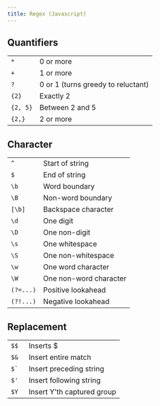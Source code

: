 ```yaml
---
title: Regex (Javascript)
---
```


## Quantifiers
|||
|-|-|
|`*`|0 or more|
|`+`|1 or more|
|`?`|0 or 1 (turns greedy to reluctant)|
|`{2}`|Exactly 2|
|`{2, 5}`|Between 2 and 5|
|`{2,}`|2 or more|

## Character
|||
|-|-|
|`^`|Start of string|
|`$`|End of string|
|`\b`|Word boundary|
|`\B`|Non-word boundary|
|`[\b]`|Backspace character|
|`\d`|One digit|
|`\D`|One non-digit|
|`\s`|One whitespace|
|`\S`|One non-whitespace|
|`\w`|One word character|
|`\W`|One non-word character|
|`(?=...)`|Positive lookahead|
|`(?!...)`|Negative lookahead|

## Replacement
|||
|-|-|
|`$$`|Inserts $|
|`$&`|Insert entire match|
|``$` `` |Insert preceding string|
|`$'`|Insert following string|
|`$Y`|Insert Y'th captured group|
